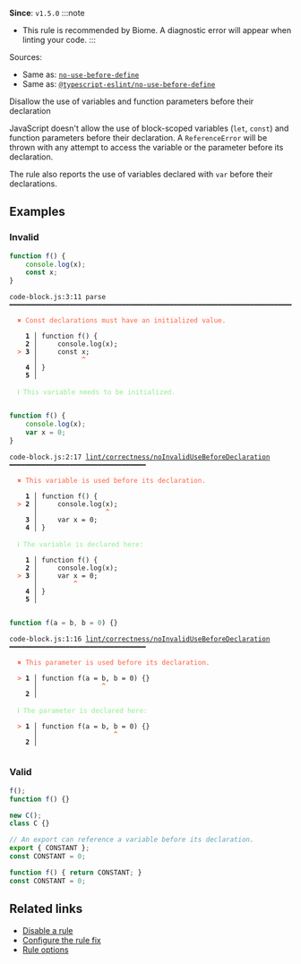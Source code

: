 **Since**: `v1.5.0`
:::note
- This rule is recommended by Biome. A diagnostic error will appear when linting your code.
:::

Sources: 
- Same as: <a href="https://eslint.org/docs/latest/rules/no-use-before-define" target="_blank"><code>no-use-before-define</code></a>
- Same as: <a href="https://typescript-eslint.io/rules/no-use-before-define" target="_blank"><code>@typescript-eslint/no-use-before-define</code></a>

Disallow the use of variables and function parameters before their declaration

JavaScript doesn't allow the use of block-scoped variables (`let`, `const`) and function parameters before their declaration.
A `ReferenceError` will be thrown with any attempt to access the variable or the parameter before its declaration.

The rule also reports the use of variables declared with `var` before their declarations.

## Examples

### Invalid

```js
function f() {
    console.log(x);
    const x;
}
```

<pre class="language-text"><code class="language-text">code-block.js:3:11 parse ━━━━━━━━━━━━━━━━━━━━━━━━━━━━━━━━━━━━━━━━━━━━━━━━━━━━━━━━━━━━━━━━━━━━━━━━━━━<br /><br /><strong><span style="color: Tomato;">  </span></strong><strong><span style="color: Tomato;">✖</span></strong> <span style="color: Tomato;">Const declarations must have an initialized value.</span><br />  <br />    <strong>1 │ </strong>function f() {<br />    <strong>2 │ </strong>    console.log(x);<br /><strong><span style="color: Tomato;">  </span></strong><strong><span style="color: Tomato;">&gt;</span></strong> <strong>3 │ </strong>    const x;<br />   <strong>   │ </strong>          <strong><span style="color: Tomato;">^</span></strong><br />    <strong>4 │ </strong>}<br />    <strong>5 │ </strong><br />  <br /><strong><span style="color: lightgreen;">  </span></strong><strong><span style="color: lightgreen;">ℹ</span></strong> <span style="color: lightgreen;">This variable needs to be initialized.</span><br />  <br /></code></pre>

```js
function f() {
    console.log(x);
    var x = 0;
}
```

<pre class="language-text"><code class="language-text">code-block.js:2:17 <a href="https://biomejs.dev/linter/rules/no-invalid-use-before-declaration">lint/correctness/noInvalidUseBeforeDeclaration</a> ━━━━━━━━━━━━━━━━━━━━━━━━━━━━━━━━━━<br /><br /><strong><span style="color: Tomato;">  </span></strong><strong><span style="color: Tomato;">✖</span></strong> <span style="color: Tomato;">This variable is used before its declaration.</span><br />  <br />    <strong>1 │ </strong>function f() {<br /><strong><span style="color: Tomato;">  </span></strong><strong><span style="color: Tomato;">&gt;</span></strong> <strong>2 │ </strong>    console.log(x);<br />   <strong>   │ </strong>                <strong><span style="color: Tomato;">^</span></strong><br />    <strong>3 │ </strong>    var x = 0;<br />    <strong>4 │ </strong>}<br />  <br /><strong><span style="color: lightgreen;">  </span></strong><strong><span style="color: lightgreen;">ℹ</span></strong> <span style="color: lightgreen;">The variable is declared here:</span><br />  <br />    <strong>1 │ </strong>function f() {<br />    <strong>2 │ </strong>    console.log(x);<br /><strong><span style="color: Tomato;">  </span></strong><strong><span style="color: Tomato;">&gt;</span></strong> <strong>3 │ </strong>    var x = 0;<br />   <strong>   │ </strong>        <strong><span style="color: Tomato;">^</span></strong><br />    <strong>4 │ </strong>}<br />    <strong>5 │ </strong><br />  <br /></code></pre>

```js
function f(a = b, b = 0) {}
```

<pre class="language-text"><code class="language-text">code-block.js:1:16 <a href="https://biomejs.dev/linter/rules/no-invalid-use-before-declaration">lint/correctness/noInvalidUseBeforeDeclaration</a> ━━━━━━━━━━━━━━━━━━━━━━━━━━━━━━━━━━<br /><br /><strong><span style="color: Tomato;">  </span></strong><strong><span style="color: Tomato;">✖</span></strong> <span style="color: Tomato;">This parameter is used before its declaration.</span><br />  <br /><strong><span style="color: Tomato;">  </span></strong><strong><span style="color: Tomato;">&gt;</span></strong> <strong>1 │ </strong>function f(a = b, b = 0) {}<br />   <strong>   │ </strong>               <strong><span style="color: Tomato;">^</span></strong><br />    <strong>2 │ </strong><br />  <br /><strong><span style="color: lightgreen;">  </span></strong><strong><span style="color: lightgreen;">ℹ</span></strong> <span style="color: lightgreen;">The parameter is declared here:</span><br />  <br /><strong><span style="color: Tomato;">  </span></strong><strong><span style="color: Tomato;">&gt;</span></strong> <strong>1 │ </strong>function f(a = b, b = 0) {}<br />   <strong>   │ </strong>                  <strong><span style="color: Tomato;">^</span></strong><br />    <strong>2 │ </strong><br />  <br /></code></pre>

### Valid

```js
f();
function f() {}

new C();
class C {}
```

```js
// An export can reference a variable before its declaration.
export { CONSTANT };
const CONSTANT = 0;
```

```js
function f() { return CONSTANT; }
const CONSTANT = 0;
```

## Related links

- [Disable a rule](/linter/#disable-a-lint-rule)
- [Configure the rule fix](/linter#configure-the-rule-fix)
- [Rule options](/linter/#rule-options)
